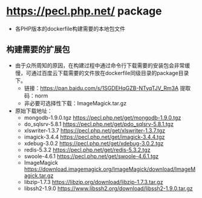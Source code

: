 # https://pecl.php.net/ package
* 各PHP版本的dockerfile构建需要的本地包文件

## 构建需要的扩展包
* 由于众所周知的原因，在构建过程中通过命令行下载需要的安装包会非常缓慢，可通过百度云下载需要的文件放在dockerfile同级目录的package目录下。
    * 链接：https://pan.baidu.com/s/1SGDEHqGZB-NTyqTJV_Rm3A 提取码：norm
    * 非必要可选择性下载：ImageMagick.tar.gz
* 原始下载地址：
    * mongodb-1.9.0.tgz   https://pecl.php.net/get/mongodb-1.9.0.tgz
    * do_sqlsrv-5.8.1     https://pecl.php.net/get/pdo_sqlsrv-5.8.1.tgz
    * xlswriter-1.3.7     https://pecl.php.net/get/xlswriter-1.3.7.tgz
    * imagick-3.4.4       https://pecl.php.net/get/imagick-3.4.4.tgz
    * xdebug-3.0.2        https://pecl.php.net/get/xdebug-3.0.2.tgz
    * redis-5.3.2         https://pecl.php.net/get/redis-5.3.2.tgz
    * swoole-4.6.1        https://pecl.php.net/get/swoole-4.6.1.tgz
    * ImageMagick         https://download.imagemagick.org/ImageMagick/download/ImageMagick.tar.gz
    * libzip-1.7.3        https://libzip.org/download/libzip-1.7.3.tar.gz
    * libssh2-1.9.0       https://www.libssh2.org/download/libssh2-1.9.0.tar.gz